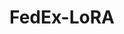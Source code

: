 ---
layout: page
title: FedEx-LoRA
description: Exact Aggregation for Federated and Efficient Fine-Tuning of Foundation Models
img: assets/img/Fedex-img.png
importance: 2
category: Completed
related_publications: true
redirect: https://raghavsinghal10.github.io/fedex-lora_page/
---